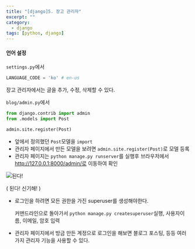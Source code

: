 ```yaml
---
title: "[django]5. 장고 관리자"
excerpt: ""
category:
  - django
tags: [python, django]
---
```


#### 언어 설정

`settings.py`에서

```python
LANGUAGE_CODE = 'ko' # en-us
```



장고 관리자에서는 글을 추가, 수정, 삭제할 수 있다.



`blog/admin.py`에서

```python
from django.contrib import admin
from .models import Post

admin.site.register(Post)
```

- 앞에서 정의했던 `Post`모델을 `import`
- 관리자 페이지에서 만든 모델을 보려면 `admin.site.register(Post)`로 모델 등록
- 관리자 페이지는 `python manage.py runserver`를 실행후 브라우저에서 http://127.0.0.1:8000/admin/로 이동하여 확인

![된다!](C:\dev\doyeon311.github.io\_posts\images\django_runserver_admin.png)

( 된다! 신기해! )

- 로그인을 하려면 모든 권한을 가진 superuser를 생성해야한다.

  커맨드라인으로 돌아가서 `python manage.py createsuperuser`실행, 사용자이름, 이메일, 암호 입력

- 관리자 페이지에서 방금 만든 계정으로 로그인을 해보면 블로그 포스팅, 등등 여러가지 관리자 기능을 사용할 수 있다.